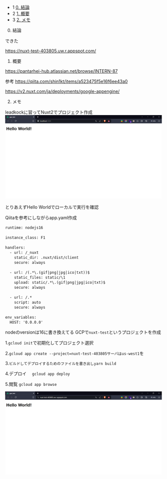 *   1 [0. 結論](#0.結論)
*   2 [1. 概要](#1.概要)
*   3 [2. メモ](#2.メモ)

0. 結論

できた

https://nuxt-test-403805.uw.r.appspot.com/ 

1. 概要

https://pantarhei-hub.atlassian.net/browse/INTERN-87 

参考
https://qiita.com/shin1kt/items/a523475f5e16f6ee43a0 

https://v2.nuxt.com/ja/deployments/google-appengine/ 

2. メモ

leadkockに習ってNuxt2でプロジェクト作成
![alt text](../images/image23.png)

とりあえずHello Worldでローカルで実行を確認

Qiitaを参考にしながらapp.yaml作成

```
runtime: nodejs16

instance_class: F1

handlers:
  - url: /_nuxt
    static_dir: .nuxt/dist/client
    secure: always

  - url: /(.*\.(gif|png|jpg|ico|txt))$
    static_files: static/\1
    upload: static/.*\.(gif|png|jpg|ico|txt)$
    secure: always

  - url: /.*
    script: auto
    secure: always

env_variables:
  HOST: '0.0.0.0'
```

nodeのversionは16に書き換えてる
GCPで`nuxt-test`というプロジェクトを作成

1.`gcloud init`で初期化してプロジェクト選択

2.`gcloud app create --project=nuxt-test-403805サーバはus-west1`を

3.`ビルドしてデプロイするためのファイルを書き出しyarn build`

4.デプロイ 　`gcloud app deploy`

5.閲覧 `gcloud app browse`

![alt text](../images/image24.png)
